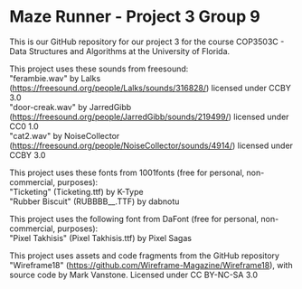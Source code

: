# Maze Runner - Project 3 Group 9  
This is our GitHub repository for our project 3 for the course COP3503C - Data Structures and Algorithms at the University of Florida.  

This project uses these sounds from freesound:  
"ferambie.wav" by Lalks (https://freesound.org/people/Lalks/sounds/316828/) licensed under CCBY 3.0  
"door-creak.wav" by JarredGibb (https://freesound.org/people/JarredGibb/sounds/219499/) licensed under CC0 1.0  
"cat2.wav" by NoiseCollector (https://freesound.org/people/NoiseCollector/sounds/4914/) licensed under CCBY 3.0  

This project uses these fonts from 1001fonts (free for personal, non-commercial, purposes):  
"Ticketing" (Ticketing.ttf) by K-Type  
"Rubber Biscuit" (RUBBBB__.TTF) by dabnotu  

This project uses the following font from DaFont (free for personal, non-commercial, purposes):  
"Pixel Takhisis" (Pixel Takhisis.ttf) by Pixel Sagas  

This project uses assets and code fragments from the GitHub repository "Wireframe18" (https://github.com/Wireframe-Magazine/Wireframe18), with source code by Mark Vanstone. Licensed under CC BY-NC-SA 3.0
